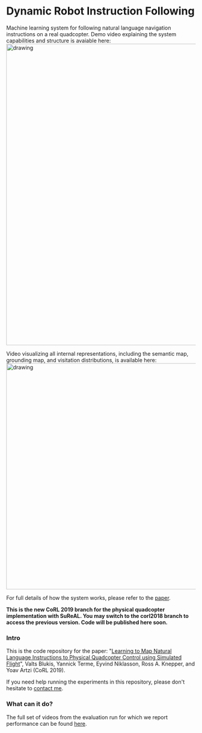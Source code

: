 # Dynamic Robot Instruction Following
Machine learning system for following natural language navigation instructions on a real quadcopter. Demo video explaining the system capabilities and structure is avaiable here:
[<img src="http://www.cs.cornell.edu/~valts/img/corl19_full_demo_video_thumbnail.png" alt="drawing" width="800"/>](https://www.youtube.com/watch?v=O7G0HYGqU4w)

Video visualizing all internal representations, including the semantic map, grounding map, and visitation distributions, is available here:
[<img src="http://www.cs.cornell.edu/~valts/img/corl19_demo_video_thumbnail.png" alt="drawing" width="600"/>](https://www.youtube.com/watch?v=hbeU64UX3CM)

For full details of how the system works, please refer to the [paper](http://www.cs.cornell.edu/~valts/docs/blukis_corl19.pdf).

**This is the new CoRL 2019 branch for the physical quadcopter implementation with SuReAL. You may switch to the corl2018 branch to access the previous version. Code will be published here soon.**

### Intro
This is the code repository for the paper:
"[Learning to Map Natural Language Instructions to Physical Quadcopter Control using Simulated Flight](http://www.cs.cornell.edu/~valts/docs/blukis_corl19.pdf)", Valts Blukis, Yannick Terme, Eyvind Niklasson, Ross A. Knepper, and Yoav Artzi (CoRL 2019).

If you need help running the experiments in this repository, please don't hesitate to [contact me](http://www.cs.cornell.edu/~valts).

### What can it do?

The full set of videos from the evaluation run for which we report performance can be found [here](https://drive.google.com/drive/folders/1WPRGLFLhHsxxXVd3ykYQNea6kzn4-tVR?usp=sharing).

